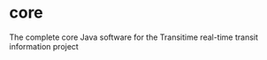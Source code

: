 core
====

The complete core Java software for the Transitime real-time transit information project
